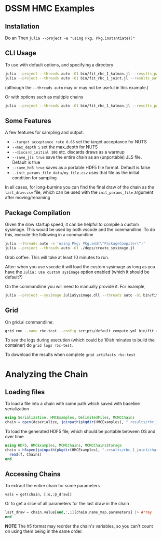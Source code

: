 # DSSM HMC Examples

## Installation
Do an
Then
`julia --project -e "using Pkg; Pkg.instantiate()"`

## CLI Usage
To use with default options, and specifying a directory
```bash
julia --project --threads auto -O1 bin/fit_rbc_1_kalman.jl --results_path ./.results/rbc_1_kalman --overwrite_results true --num_samples 100
julia --project --threads auto -O1 bin/fit_rbc_1_joint.jl --results_path ./.results/rbc_1_joint --overwrite_results true --num_samples 100
```
(although the `--threads auto` may or may not be useful in this example.)

Or with options such as multiple chains
```bash
julia --project --threads auto -O1 bin/fit_rbc_1_kalman.jl --results_path ./.results/rbc_1_kalman --overwrite_results true --num_samples 1000 --num_chains 8
```

## Some Features
A few features for sampling and output:
- `--target_acceptance_rate 0.65` set the target acceptance for NUTS
- `--max_depth 5` set the max_depth for NUTS
- `--discard_initial 100` etc. discards draws as a warmup
- `--save_jls true`  save the entire chain as an (unportable) JLS file.  Default is true
- `--save_hd5 true` saves as a portable HDF5 file format.  Default is false
- `--init_params_file data/my_file.csv` uses that file as the initial condition for sampling

In all cases, for long-burnins you can find the final draw of the chain as the `last_draw.csv` file, which can be used with the `init_params_file` argument after moving/renaming
## Package Compilation
Given the slow startup speed, it can be helpful to compile a custom sysimage.  This would be used by both vscode and the commandline.  To do this, execute the following in a commandline
```bash
julia --threads auto -e 'using Pkg; Pkg.add(\"PackageCompiler\")'
julia --project --threads auto -O1 ./deps/create_sysimage.jl
```

Grab coffee.  This will take at least 10 minutes to run.

After: when you use vscode it will load the custom sysimage as long as you have the `Julia: Use custom sysimage` option enabled (which it should be default?)

On the commandline you will need to manually provide it.  For example, 
```bash
julia --project --sysimage JuliaSysimage.dll --threads auto -O1 bin/fit_rbc_1_kalman.jl --results_path ./.results/rbc_1_kalman --overwrite_results true --num_samples 1000
```
## Grid
On grid.ai commandline:
```bash
grid run --name rbc-test --config scripts/default_compute.yml bin/fit_rbc_1_kalman.jl --results_path ./.results/rbc_1_kalman --overwrite_results true --num_samples 100
```
To see the logs during execution (which could be 10ish minutes to build the container) do `grid logs rbc-test`.

To download the results when complete `grid artifacts rbc-test`

# Analyzing the Chain
## Loading files

To load a file into a chain with some path which saved with baseline serialization
```julia
using Serialization, HMCExamples, DelimitedFiles, MCMCChains
chain = open(deserialize, joinpath(pkgdir(HMCExamples), ".results/rbc_1_joint/chain.jls"))
```

To load the generated HDF5 file, which should be portable between OS and over time
```julia
using HDF5, HMCExamples, MCMCChains, MCMCChainsStorage
chain = h5open(joinpath(pkgdir(HMCExamples), ".results/rbc_1_joint/chain.h5"), "r") do f
  read(f, Chains)
end
```

## Accessing Chains
To extract the entire chain for some parameters
```
vals = get(chain, [:α,:β_draw])
```

Or to get a slice of all parameters for the last draw in the chain
```julia
last_draw = chain.value[end,:,1][chain.name_map.parameters] |> Array
end
```

**NOTE** The h5 format may reorder the chain's variables, so you can't count on using them being in the same order.
